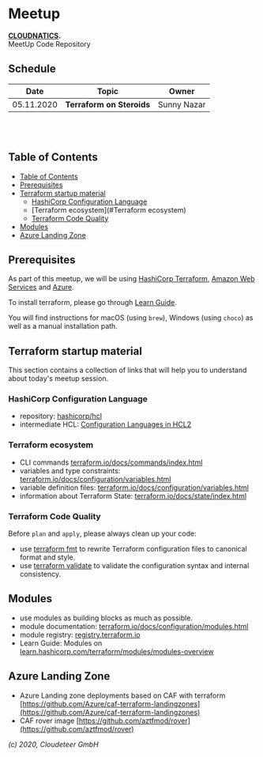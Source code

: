 # Meetup

<b>[CLOUDNATICS](https://www.meetup.com/cloudnatics/).</b><br>
MeetUp Code Repository

## Schedule

| Date | Topic | Owner |
|--|--|--|
05.11.2020 | **Terraform on Steroids** | Sunny Nazar |

<br>
<br>

## Table of Contents

  - [Table of Contents](#table-of-contents)
  - [Prerequisites](#prerequisites)
  - [Terraform startup material](#terraform-startup-material)
    - [HashiCorp Configuration Language](#hashicorp-configuration-language)
    - [Terraform ecosystem](#Terraform ecosystem)
    - [Terraform Code Quality](#terraform-code-quality)
  - [Modules](#modules)
  - [Azure Landing Zone](#azure-landing-zone)

## Prerequisites

As part of this meetup, we will be using [HashiCorp Terraform](https://www.terraform.io), [Amazon Web Services](https://aws.amazon.com) and [Azure](https://azure.microsoft.com/en-us/).

To install terraform, please go through [Learn Guide](https://learn.hashicorp.com/terraform/getting-started/install.html).

You will find instructions for macOS (using `brew`), Windows (using `choco`) as well as a manual installation path.

## Terraform startup material

This section contains a collection of links that will help you to understand about today's meetup session.

### HashiCorp Configuration Language

- repository: [hashicorp/hcl](https://github.com/hashicorp/hcl/tree/hcl2)
- intermediate HCL: [Configuration Languages in HCL2](https://www.hashicorp.com/resources/intermediate-hcl-configuration-languages-in-hcl2/)

### Terraform ecosystem

- CLI commands [terraform.io/docs/commands/index.html](https://www.terraform.io/docs/commands/index.html)
- variables and type constraints: [terraform.io/docs/configuration/variables.html](https://www.terraform.io/docs/configuration/variables.html#type-constraints)
- variable definition files: [terraform.io/docs/configuration/variables.html](https://www.terraform.io/docs/configuration/variables.html#variable-definitions-tfvars-files)
- information about Terraform State: [terraform.io/docs/state/index.html](https://www.terraform.io/docs/state/index.html)


### Terraform Code Quality

Before `plan` and `apply`, please always clean up your code:

- use [terraform fmt](https://www.terraform.io/docs/commands/fmt.html) to rewrite Terraform configuration files to canonical format and style.
- use [terraform validate](https://www.terraform.io/docs/commands/validate.html) to validate the configuration syntax and internal consistency.

## Modules

- use modules as building blocks as much as possible.
- module documentation: [terraform.io/docs/configuration/modules.html](https://www.terraform.io/docs/configuration/modules.html)
- module registry: [registry.terraform.io](https://registry.terraform.io)
- Learn Guide: Modules on [learn.hashicorp.com/terraform/modules/modules-overview](https://learn.hashicorp.com/terraform/modules/modules-overview)

## Azure Landing Zone

- Azure Landing zone deployments based on CAF with terraform [https://github.com/Azure/caf-terraform-landingzones](https://github.com/Azure/caf-terraform-landingzones)
- CAF rover image [https://github.com/aztfmod/rover](https://github.com/aztfmod/rover)

_(c) 2020, Cloudeteer GmbH_